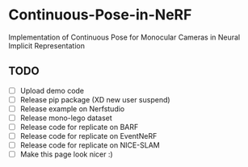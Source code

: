 # Continuous-Pose-in-NeRF
Implementation of Continuous Pose for Monocular Cameras in Neural Implicit Representation


## TODO
- [ ] Upload demo code
- [ ] Release pip package (XD new user suspend)
- [ ] Release example on Nerfstudio
- [ ] Release mono-lego dataset
- [ ] Release code for replicate on BARF
- [ ] Release code for replicate on EventNeRF
- [ ] Release code for replicate on NICE-SLAM
- [ ] Make this page look nicer :)